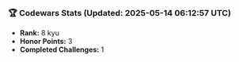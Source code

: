 ### 🏆 Codewars Stats (Updated: 2025-05-14 06:12:57 UTC)

- **Rank:** 8 kyu
- **Honor Points:** 3
- **Completed Challenges:** 1
